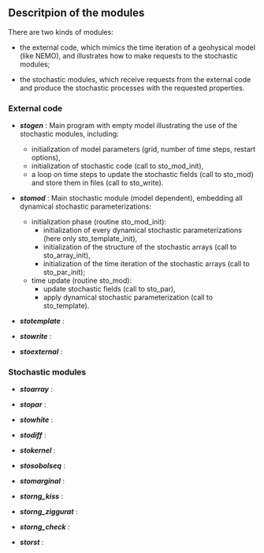 ## Descritpion of the modules

There are two kinds of modules:

- the external code, which mimics the time iteration of a geohysical model (like NEMO),
and illustrates how to make requests to the stochastic modules;

- the stochastic modules, which receive requests from the external code
and produce the stochastic processes with the requested properties.

### External code

- **_stogen_** :
    Main program with empty model illustrating the use of the stochastic modules, including:
    - initialization of model parameters (grid, number of time steps, restart options),
    - initialization of stochastic code (call to sto_mod_init),
    - a loop on time steps to update the stochastic fields (call to sto_mod)
      and store them in files (call to sto_write).

- **_stomod_** :
    Main stochastic module (model dependent),
    embedding all dynamical stochastic parameterizations:
    - initialization phase (routine sto_mod_init):
      - initialization of every dynamical stochastic parameterizations (here only sto_template_init),
      - initialization of the structure of the stochastic arrays (call to sto_array_init),
      - initialization of the time iteration of the stochastic arrays (call to sto_par_init);
    - time update (routine sto_mod):
      - update stochastic fields (call to sto_par),
      - apply dynamical stochastic parameterization (call to sto_template).
    

- **_stotemplate_** :

- **_stowrite_** :

- **_stoexternal_** :

### Stochastic modules

- **_stoarray_** :

- **_stopar_** :

- **_stowhite_** :

- **_stodiff_** :

- **_stokernel_** :

- **_stosobolseq_** :

- **_stomarginal_** :

- **_storng_kiss_** :

- **_storng_ziggurat_** :

- **_storng_check_** :

- **_storst_** :
